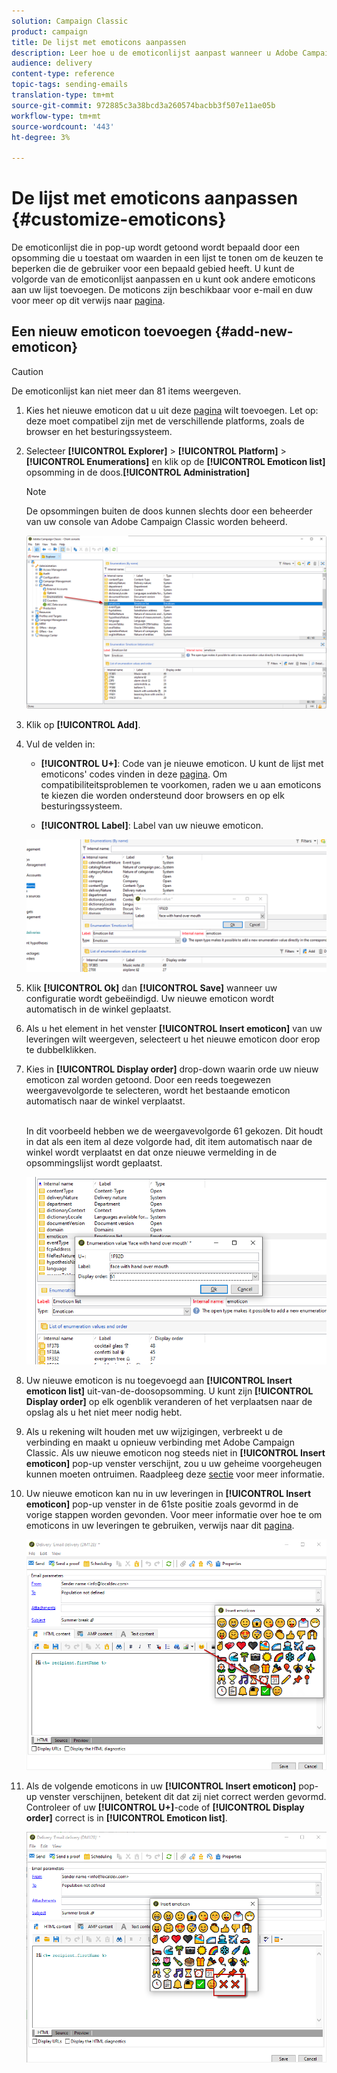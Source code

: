 ```yaml
---
solution: Campaign Classic
product: campaign
title: De lijst met emoticons aanpassen
description: Leer hoe u de emoticonlijst aanpast wanneer u Adobe Campaign Classic gebruikt.
audience: delivery
content-type: reference
topic-tags: sending-emails
translation-type: tm+mt
source-git-commit: 972885c3a38bcd3a260574bacbb3f507e11ae05b
workflow-type: tm+mt
source-wordcount: '443'
ht-degree: 3%

---
```



# De lijst met emoticons aanpassen {#customize-emoticons}

De emoticonlijst die in pop-up wordt getoond wordt bepaald door een opsomming die u toestaat om waarden in een lijst te tonen om de keuzen te beperken die de gebruiker voor een bepaald gebied heeft.
U kunt de volgorde van de emoticonlijst aanpassen en u kunt ook andere emoticons aan uw lijst toevoegen.
De moticons zijn beschikbaar voor e-mail en duw voor meer op dit verwijs naar [pagina](../../delivery/using/defining-the-email-content.md#inserting-emoticons).

## Een nieuw emoticon toevoegen {#add-new-emoticon}

>[!CAUTION]
>
>De emoticonlijst kan niet meer dan 81 items weergeven.

1. Kies het nieuwe emoticon dat u uit deze [pagina](https://unicode.org/emoji/charts/full-emoji-list.html) wilt toevoegen. Let op: deze moet compatibel zijn met de verschillende platforms, zoals de browser en het besturingssysteem.

1. Selecteer **[!UICONTROL Explorer]** > **[!UICONTROL Platform]** > **[!UICONTROL Enumerations]** en klik op de **[!UICONTROL Emoticon list]** opsomming in de doos.**[!UICONTROL Administration]**

   >[!NOTE]
   >
   >De opsommingen buiten de doos kunnen slechts door een beheerder van uw console van Adobe Campaign Classic worden beheerd.

   ![](assets/emoticon_1.png)

1. Klik op **[!UICONTROL Add]**.

1. Vul de velden in:

   * **[!UICONTROL U+]**: Code van je nieuwe emoticon. U kunt de lijst met emoticons&#39; codes vinden in deze [pagina](https://unicode.org/emoji/charts/full-emoji-list.html).
Om compatibiliteitsproblemen te voorkomen, raden we u aan emoticons te kiezen die worden ondersteund door browsers en op elk besturingssysteem.

   * **[!UICONTROL Label]**: Label van uw nieuwe emoticon.

   ![](assets/emoticon_5.png)

1. Klik **[!UICONTROL Ok]** dan **[!UICONTROL Save]** wanneer uw configuratie wordt gebeëindigd.
Uw nieuwe emoticon wordt automatisch in de winkel geplaatst.

1. Als u het element in het venster **[!UICONTROL Insert emoticon]** van uw leveringen wilt weergeven, selecteert u het nieuwe emoticon door erop te dubbelklikken.

1. Kies in **[!UICONTROL Display order]** drop-down waarin orde uw nieuw emoticon zal worden getoond. Door een reeds toegewezen weergavevolgorde te selecteren, wordt het bestaande emoticon automatisch naar de winkel verplaatst.

   <br>In dit voorbeeld hebben we de weergavevolgorde 61 gekozen. Dit houdt in dat als een item al deze volgorde had, dit item automatisch naar de winkel wordt verplaatst en dat onze nieuwe vermelding in de opsommingslijst wordt geplaatst.

   ![](assets/emoticon_2.png)

1. Uw nieuwe emoticon is nu toegevoegd aan **[!UICONTROL Insert emoticon list]** uit-van-de-doosopsomming. U kunt zijn **[!UICONTROL Display order]** op elk ogenblik veranderen of het verplaatsen naar de opslag als u het niet meer nodig hebt.

1. Als u rekening wilt houden met uw wijzigingen, verbreekt u de verbinding en maakt u opnieuw verbinding met Adobe Campaign Classic. Als uw nieuwe emoticon nog steeds niet in **[!UICONTROL Insert emoticon]** pop-up venster verschijnt, zou u uw geheime voorgeheugen kunnen moeten ontruimen. Raadpleeg deze [sectie](../../platform/using/faq-campaign-config.md#perform-soft-cache-clear) voor meer informatie.

1. Uw nieuwe emoticon kan nu in uw leveringen in **[!UICONTROL Insert emoticon]** pop-up venster in de 61ste positie zoals gevormd in de vorige stappen worden gevonden. Voor meer informatie over hoe te om emoticons in uw leveringen te gebruiken, verwijs naar dit [pagina](../../delivery/using/defining-the-email-content.md#inserting-emoticons).

   ![](assets/emoticon_4.png)

1. Als de volgende emoticons in uw **[!UICONTROL Insert emoticon]** pop-up venster verschijnen, betekent dit dat zij niet correct werden gevormd. Controleer of uw **[!UICONTROL U+]**-code of **[!UICONTROL Display order]** correct is in **[!UICONTROL Emoticon list]**.

   ![](assets/emoticon_6.png)
